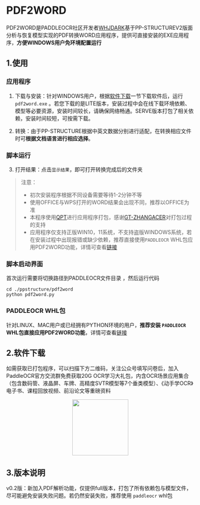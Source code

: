 # PDF2WORD

PDF2WORD是PADDLEOCR社区开发者[WHJDARK](https://github.com/whjdark)基于PP-STRUCTUREV2版面分析与恢复模型实现的PDF转换WORD应用程序，提供可直接安装的EXE应用程序，**方便WINDOWS用户免环境配置运行**

## 1.使用

### 应用程序

1. 下载与安装：针对WINDOWS用户，根据[软件下载]()一节下载软件后，运行 `pdf2word.exe` 。若您下载的是LITE版本，安装过程中会在线下载环境依赖、模型等必要资源，安装时间较长，请确保网络畅通。SERVE版本打包了相关依赖，安装时间较短，可按需下载。

2. 转换：由于PP-STRUCTURE根据中英文数据分别进行适配，在转换相应文件时可**根据文档语言进行相应选择**。

### 脚本运行

3. 打开结果：点击`显示结果`，即可打开转换完成后的文件夹

> 注意：
>
> - 初次安装程序根据不同设备需要等待1-2分钟不等
> - 使用OFFICE与WPS打开的WORD结果会出现不同，推荐以OFFICE为准
> - 本程序使用[QPT](https://github.com/QPT-Family/QPT)进行应用程序打包，感谢[GT-ZHANGACER](https://github.com/GT-ZhangAcer)对打包过程的支持
> - 应用程序仅支持正版WIN10，11系统，不支持盗版WINDOWS系统，若在安装过程中出现报错或缺少依赖，推荐直接使用`PADDLEOCR` WHL包应用PDF2WORD功能，详情可查看[链接](https://github.com/PaddlePaddle/PaddleOCR/blob/release/2.6/ppstructure/docs/quickstart.md)

### 脚本启动界面

首次运行需要将切换路径到PADDLEOCR文件目录 ，然后运行代码

```
cd ./ppstructure/pdf2word
python pdf2word.py
```

### PADDLEOCR WHL包

针对LINUX、MAC用户或已经拥有PYTHON环境的用户，**推荐安装 `PADDLEOCR` WHL包直接应用PDF2WORD功能**，详情可查看[链接](https://github.com/PaddlePaddle/PaddleOCR/blob/release/2.6/ppstructure/docs/quickstart.md)

<a name="download"></a>

## 2.软件下载

如需获取已打包程序，可以扫描下方二维码，关注公众号填写问卷后，加入PaddleOCR官方交流群免费获取20G OCR学习大礼包，内含OCR场景应用集合（包含数码管、液晶屏、车牌、高精度SVTR模型等7个垂类模型）、《动手学OCR》电子书、课程回放视频、前沿论文等重磅资料

<div align="center">
<img src="https://user-images.githubusercontent.com/50011306/186369636-35f2008b-df5a-4784-b1f5-cebebcb2b7a5.jpg"  width = "150" height = "150" />
</div>

## 3.版本说明

v0.2版：新加入PDF解析功能，仅提供full版本，打包了所有依赖包与模型文件，尽可能避免安装失败问题。若仍然安装失败，推荐使用 `paddleocr` whl包
